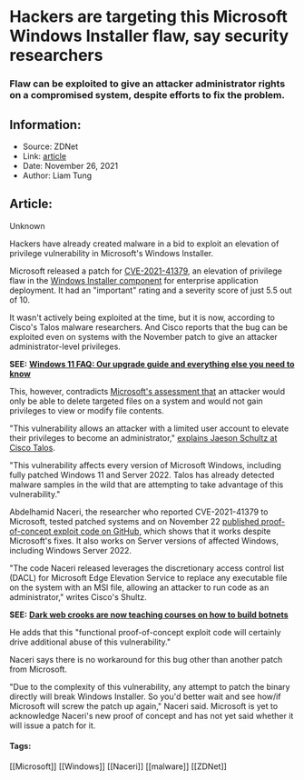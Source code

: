 # Hackers are targeting this Microsoft Windows Installer flaw, say security researchers
### Flaw can be exploited to give an attacker administrator rights on a compromised system, despite efforts to fix the problem.

## Information:
+ Source: ZDNet
+ Link: [article](https://www.zdnet.com/article/hackers-are-targeting-this-microsoft-windows-installer-flaw-say-security-researchers/)
+ Date: November 26, 2021
+ Author: Liam Tung


## Article:
Unknown

Hackers have already created malware in a bid to exploit an elevation of privilege vulnerability in Microsoft's Windows Installer.

Microsoft released a patch for [CVE-2021-41379](https://msrc.microsoft.com/update-guide/vulnerability/CVE-2021-41379), an elevation of privilege flaw in the [Windows Installer component](https://docs.microsoft.com/en-us/windows/win32/msi/windows-installer-portal) for enterprise application deployment. It had an "important" rating and a severity score of just 5.5 out of 10. 


It wasn't actively being exploited at the time, but it is now, according to Cisco's Talos malware researchers. And Cisco reports that the bug can be exploited even on systems with the November patch to give an attacker administrator-level privileges. 

**SEE:** [**Windows 11 FAQ: Our upgrade guide and everything else you need to know**](https://www.zdnet.com/article/windows-11-faq-heres-everything-you-need-to-know/)

This, however, contradicts [Microsoft's assessment that](https://msrc.microsoft.com/update-guide/vulnerability/CVE-2021-41379) an attacker would only be able to delete targeted files on a system and would not gain privileges to view or modify file contents.

"This vulnerability allows an attacker with a limited user account to elevate their privileges to become an administrator," [explains Jaeson Schultz at Cisco Talos](https://blog.talosintelligence.com/2021/11/attackers-exploiting-zero-day.html). 

"This vulnerability affects every version of Microsoft Windows, including fully patched Windows 11 and Server 2022. Talos has already detected malware samples in the wild that are attempting to take advantage of this vulnerability."






Abdelhamid Naceri, the researcher who reported CVE-2021-41379 to Microsoft, tested patched systems and on November 22 [published proof-of-concept exploit code on GitHub](https://github.com/klinix5/InstallerFileTakeOver), which shows that it works despite Microsoft's fixes. It also works on Server versions of affected Windows, including Windows Server 2022. 

"The code Naceri released leverages the discretionary access control list (DACL) for Microsoft Edge Elevation Service to replace any executable file on the system with an MSI file, allowing an attacker to run code as an administrator," writes Cisco's Shultz.

**SEE:** [**Dark web crooks are now teaching courses on how to build botnets**](https://www.zdnet.com/article/college-for-cyber-criminals-dark-web-crooks-are-teaching-courses-on-how-to-build-botnets/#link=%7B%22role%22:%22standard%22,%22href%22:%22https://www.zdnet.com/article/college-for-cyber-criminals-dark-web-crooks-are-teaching-courses-on-how-to-build-botnets/%22,%22target%22:%22_blank%22,%22absolute%22:%22%22,%22linkText%22:%22Dark%20web%20crooks%20are%20now%20teaching%20courses%20on%20how%20to%20build%20botnets%22%7D)

He adds that this "functional proof-of-concept exploit code will certainly drive additional abuse of this vulnerability." 

Naceri says there is no workaround for this bug other than another patch from Microsoft. 

"Due to the complexity of this vulnerability, any attempt to patch the binary directly will break Windows Installer. So you'd better wait and see how/if Microsoft will screw the patch up again," Naceri said. Microsoft is yet to acknowledge Naceri's new proof of concept and has not yet said whether it will issue a patch for it. 





#### Tags:
[[Microsoft]] [[Windows]] [[Naceri]] [[malware]] [[ZDNet]]
